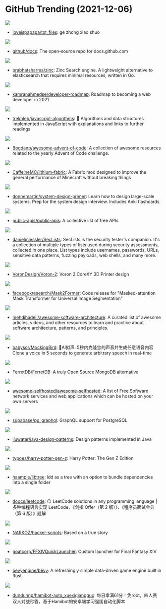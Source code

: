 # GitHub Trending (2021-12-06)

![](https://img.shields.io/badge/none-New%2050-green?style=flat-square&logo=appveyor)
- [loveispapapa/txt_files](https://github.com/loveispapapa/txt_files): ge zhong xiao shuo

![](https://img.shields.io/badge/JavaScript-New%2046-green?style=flat-square&logo=appveyor)
- [github/docs](https://github.com/github/docs): The open-source repo for docs.github.com

![](https://img.shields.io/badge/Vue-New%20600-green?style=flat-square&logo=appveyor)
- [prabhatsharma/zinc](https://github.com/prabhatsharma/zinc): Zinc Search engine. A lightweight alternative to elasticsearch that requires minimal resources, written in Go.

![](https://img.shields.io/badge/TypeScript-New%20370-green?style=flat-square&logo=appveyor)
- [kamranahmedse/developer-roadmap](https://github.com/kamranahmedse/developer-roadmap): Roadmap to becoming a web developer in 2021

![](https://img.shields.io/badge/JavaScript-New%20249-green?style=flat-square&logo=appveyor)
- [trekhleb/javascript-algorithms](https://github.com/trekhleb/javascript-algorithms): 📝 Algorithms and data structures implemented in JavaScript with explanations and links to further readings

![](https://img.shields.io/badge/JavaScript-New%2099-green?style=flat-square&logo=appveyor)
- [Bogdanp/awesome-advent-of-code](https://github.com/Bogdanp/awesome-advent-of-code): A collection of awesome resources related to the yearly Advent of Code challenge.

![](https://img.shields.io/badge/Java-New%205-green?style=flat-square&logo=appveyor)
- [CaffeineMC/lithium-fabric](https://github.com/CaffeineMC/lithium-fabric): A Fabric mod designed to improve the general performance of Minecraft without breaking things

![](https://img.shields.io/badge/Python-New%20389-green?style=flat-square&logo=appveyor)
- [donnemartin/system-design-primer](https://github.com/donnemartin/system-design-primer): Learn how to design large-scale systems. Prep for the system design interview. Includes Anki flashcards.

![](https://img.shields.io/badge/Python-New%20193-green?style=flat-square&logo=appveyor)
- [public-apis/public-apis](https://github.com/public-apis/public-apis): A collective list of free APIs

![](https://img.shields.io/badge/PHP-New%20140-green?style=flat-square&logo=appveyor)
- [danielmiessler/SecLists](https://github.com/danielmiessler/SecLists): SecLists is the security tester's companion. It's a collection of multiple types of lists used during security assessments, collected in one place. List types include usernames, passwords, URLs, sensitive data patterns, fuzzing payloads, web shells, and many more.

![](https://img.shields.io/badge/none-New%204-green?style=flat-square&logo=appveyor)
- [VoronDesign/Voron-2](https://github.com/VoronDesign/Voron-2): Voron 2 CoreXY 3D Printer design

![](https://img.shields.io/badge/Python-New%2063-green?style=flat-square&logo=appveyor)
- [facebookresearch/Mask2Former](https://github.com/facebookresearch/Mask2Former): Code release for "Masked-attention Mask Transformer for Universal Image Segmentation"

![](https://img.shields.io/badge/none-New%20198-green?style=flat-square&logo=appveyor)
- [mehdihadeli/awesome-software-architecture](https://github.com/mehdihadeli/awesome-software-architecture): A curated list of awesome articles, videos, and other resources to learn and practice about software architecture, patterns, and principles.

![](https://img.shields.io/badge/JavaScript-New%20176-green?style=flat-square&logo=appveyor)
- [babysor/MockingBird](https://github.com/babysor/MockingBird): 🚀AI拟声: 5秒内克隆您的声音并生成任意语音内容 Clone a voice in 5 seconds to generate arbitrary speech in real-time

![](https://img.shields.io/badge/Go-New%20134-green?style=flat-square&logo=appveyor)
- [FerretDB/FerretDB](https://github.com/FerretDB/FerretDB): A truly Open Source MongoDB alternative

![](https://img.shields.io/badge/JavaScript-New%20210-green?style=flat-square&logo=appveyor)
- [awesome-selfhosted/awesome-selfhosted](https://github.com/awesome-selfhosted/awesome-selfhosted): A list of Free Software network services and web applications which can be hosted on your own servers

![](https://img.shields.io/badge/PLpgSQL-New%20203-green?style=flat-square&logo=appveyor)
- [supabase/pg_graphql](https://github.com/supabase/pg_graphql): GraphQL support for PostgreSQL

![](https://img.shields.io/badge/Java-New%2041-green?style=flat-square&logo=appveyor)
- [iluwatar/java-design-patterns](https://github.com/iluwatar/java-design-patterns): Design patterns implemented in Java

![](https://img.shields.io/badge/none-New%203-green?style=flat-square&logo=appveyor)
- [typoes/harry-potter-gen-z](https://github.com/typoes/harry-potter-gen-z): Harry Potter: The Gen Z Edition

![](https://img.shields.io/badge/C%2B%2B-New%20188-green?style=flat-square&logo=appveyor)
- [haampie/libtree](https://github.com/haampie/libtree): ldd as a tree with an option to bundle dependencies into a single folder

![](https://img.shields.io/badge/Java-New%2064-green?style=flat-square&logo=appveyor)
- [doocs/leetcode](https://github.com/doocs/leetcode): 😏 LeetCode solutions in any programming language | 多种编程语言实现 LeetCode、《剑指 Offer（第 2 版）》、《程序员面试金典（第 6 版）》题解

![](https://img.shields.io/badge/JavaScript-New%2039-green?style=flat-square&logo=appveyor)
- [NARKOZ/hacker-scripts](https://github.com/NARKOZ/hacker-scripts): Based on a true story

![](https://img.shields.io/badge/C%23-New%2041-green?style=flat-square&logo=appveyor)
- [goatcorp/FFXIVQuickLauncher](https://github.com/goatcorp/FFXIVQuickLauncher): Custom launcher for Final Fantasy XIV

![](https://img.shields.io/badge/Rust-New%2032-green?style=flat-square&logo=appveyor)
- [bevyengine/bevy](https://github.com/bevyengine/bevy): A refreshingly simple data-driven game engine built in Rust

![](https://img.shields.io/badge/JavaScript-New%2029-green?style=flat-square&logo=appveyor)
- [dundunnp/hamibot-auto_xuexiqiangguo](https://github.com/dundunnp/hamibot-auto_xuexiqiangguo): 每日拿满61分！免root，四人赛双人对战秒答，基于Hamibot的安卓端学习强国自动化脚本

